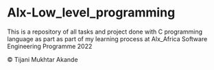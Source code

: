 # Alx-Low_level_programming
This is a repository of all tasks and project done with C programming language 
as part as part of my learning process at Alx_Africa Software Engineering Programme 2022

 © Tijani Mukhtar Akande

